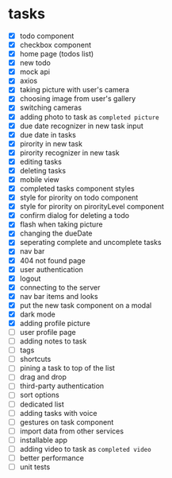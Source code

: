 
# tasks

- [x] todo component
- [x] checkbox component
- [x] home page (todos list)
- [x] new todo
- [x] mock api
- [x] axios
- [x] taking picture with user's camera
- [x] choosing image from user's gallery
- [x] switching cameras
- [x] adding photo to task as `completed picture`
- [x] due date recognizer in new task input
- [x] due date in tasks
- [x] pirority in new task
- [x] pirority recognizer in new task
- [x] editing tasks
- [x] deleting tasks
- [x] mobile view
- [x] completed tasks component styles
- [x] style for pirority on todo component
- [x] style for pirority on pirorityLevel component
- [x] confirm dialog for deleting a todo
- [x] flash when taking picture
- [x] changing the dueDate
- [x] seperating complete and uncomplete tasks
- [x] nav bar
- [x] 404 not found page
- [x] user authentication
- [x] logout
- [x] connecting to the server
- [x] nav bar items and looks
- [x] put the new task component on a modal
- [x] dark mode
- [x] adding profile picture
- [ ] user profile page
- [ ] adding notes to task
- [ ] tags
- [ ] shortcuts
- [ ] pining a task to top of the list
- [ ] drag and drop
- [ ] third-party authentication
- [ ] sort options
- [ ] dedicated list
- [ ] adding tasks with voice
- [ ] gestures on task component
- [ ] import data from other services
- [ ] installable app
- [ ] adding video to task as `completed video`
- [ ] better performance
- [ ] unit tests
